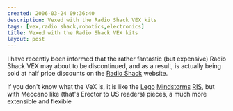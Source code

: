 ```yaml
---
created: 2006-03-24 09:36:40
description: Vexed with the Radio Shack VEX kits
tags: [vex,radio shack,robotics,electronics]
title: Vexed with the Radio Shack VEX kits
layout: post
---
```

I have recently been informed that the rather fantastic (but expensive) Radio Shack VEX may about to be discontinued, and as a result, is actually being sold at half price discounts on the <a href="http://www.radioshack.com/sm-vex-robotics-starter-kit--pi-2104567.html">Radio Shack</a> website.

If you don't know what the VeX is, it is like the [Lego](Lego "The best known construction toy") [Mindstorms](MindStorms "A Robotic construction toy system from Lego") [RIS](RIS "The Lego Robotic Invention System"), but with Meccano like (that's Erector to US readers) pieces, a much more extensible and flexible
